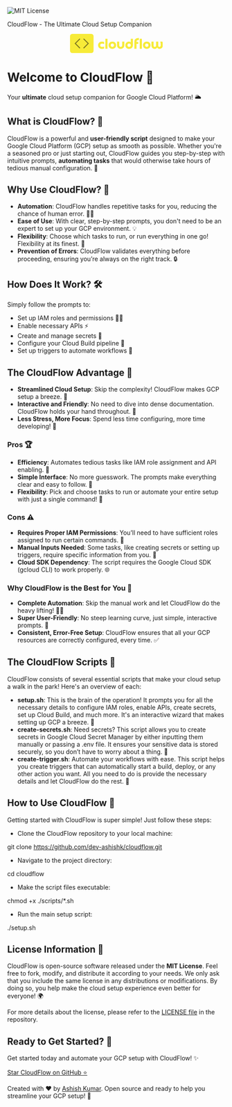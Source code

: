 ![MIT License](https://img.shields.io/badge/License-MIT-green.svg)

CloudFlow - The Ultimate Cloud Setup Companion
<div style="text-align: center;">
    <svg width="214.5" height="43.907" viewBox="0 0 410.3636363636364 84" class="looka-1j8o68f">
        <defs id="SvgjsDefs2475"></defs>
        <g id="SvgjsG2476" featurekey="symbolContainer" transform="matrix(1,0,0,1,0,0)" fill="rgb(247 235 56)">
            <rect xmlns="http://www.w3.org/2000/svg" width="104" height="84" rx="10" ry="10"></rect>
        </g>
        <g id="SvgjsG2477" featurekey="uHI19F-0"
            transform="matrix(1.3361966117871629,0,0,1.3361966117871629,18.647769076020356,9.027153566725014)"
            fill="#2583e7">
            <g xmlns="http://www.w3.org/2000/svg">
                <polygon fill="#817b22"
                    points="19.937,10.508 17.653,8.212 1.012,24.792 17.647,41.428 19.94,39.135 5.603,24.794  "></polygon>
                <polygon fill="#817b22"
                    points="29.714,10.508 44.046,24.794 29.711,39.135 32.004,41.428 48.637,24.792 32.001,8.212  "></polygon>
            </g>
        </g>
        <g id="SvgjsG2478" featurekey="8FbbNb-0"
            transform="matrix(3.1579580436689905,0,0,3.1579580436689905,122.67366039238942,2.52600377902386)"
            fill="#f7eb38">
            <path
                d="M8.86 16.7 l0 3 c-1.02 0.34 -2.08 0.44 -3.14 0.44 c-3.1 0 -5.3 -2.06 -5.3 -5.12 c0 -3.18 2.28 -5.12 5.3 -5.12 c1.06 0 2.12 0.1 3.14 0.44 l0 3 c-0.88 -0.46 -1.98 -0.58 -2.96 -0.58 c-0.66 0 -1.46 0.14 -1.92 0.66 c-0.42 0.42 -0.56 1.02 -0.56 1.58 c0 0.32 0.04 0.62 0.14 0.88 c0.08 0.28 0.22 0.52 0.42 0.72 c0.44 0.54 1.26 0.68 1.92 0.68 c0.88 0 2.18 -0.16 2.96 -0.58 z M10.58 6 l3 0 l0 14 l-3 0 l0 -14 z M20.4 17.32 c1.46 0 2.3 -0.86 2.3 -2.32 s-0.84 -2.32 -2.3 -2.32 s-2.3 0.86 -2.3 2.32 s0.84 2.32 2.3 2.32 z M20.4 20.1 c-3.08 0 -5.3 -2.04 -5.3 -5.1 c0 -3.16 2.3 -5.1 5.3 -5.1 c3.1 0 5.3 2.04 5.3 5.1 c0 3.14 -2.32 5.1 -5.3 5.1 z M34.16 10 l3 0 l0 5 c0 3.06 -2.12 5.1 -5.1 5.1 c-3.06 0 -5.1 -2.14 -5.1 -5.1 l0 -5 l3 0 l0 5 c0 1.34 0.68 2.32 2.1 2.32 c1.46 0 2.1 -0.96 2.1 -2.32 l0 -5 z M46.17999999999999 15 c0 -1.5 -0.74 -2.32 -2.26 -2.32 c-0.42 0 -0.78 0.06 -1.08 0.18 c-0.56 0.26 -0.94 0.64 -1.12 1.24 c-0.1 0.28 -0.14 0.58 -0.14 0.9 s0.04 0.62 0.14 0.9 c0.16 0.58 0.58 1 1.12 1.22 c0.3 0.14 0.66 0.2 1.08 0.2 c1.52 0 2.26 -0.82 2.26 -2.32 z M46.17999999999999 11 l0 -5 l3 0 l0 9 c0 3.18 -2.26 5.1 -5.28 5.1 c-3.08 0 -5.32 -2 -5.32 -5.06 c0 -2.82 2.08 -5.14 4.92 -5.14 c1.06 0 1.98 0.3 2.68 1.1 z M56.63999999999999 10.34 l0 2.78 l-2.46 0 l0 6.88 l-3 0 l0 -9.98 c0 -3.32 2.44 -5.12 5.52 -5.12 c0.1 0 0.24 0 0.38 0.02 s0.3 0.06 0.44 0.08 l0 2.9 c-0.1 -0.02 -0.22 -0.04 -0.36 -0.06 s-0.26 -0.04 -0.36 -0.04 c-0.5 0 -0.9 0.06 -1.24 0.16 c-0.56 0.2 -1.06 0.58 -1.24 1.18 c-0.1 0.26 -0.14 0.56 -0.14 0.86 l0 0.34 l2.46 0 z M58.71999999999999 6 l3 0 l0 14 l-3 0 l0 -14 z M68.53999999999999 17.32 c1.46 0 2.3 -0.86 2.3 -2.32 s-0.84 -2.32 -2.3 -2.32 s-2.3 0.86 -2.3 2.32 s0.84 2.32 2.3 2.32 z M68.53999999999999 20.1 c-3.08 0 -5.3 -2.04 -5.3 -5.1 c0 -3.16 2.3 -5.1 5.3 -5.1 c3.1 0 5.3 2.04 5.3 5.1 c0 3.14 -2.32 5.1 -5.3 5.1 z M87.39999999999999 10 l3 0 c0.66 1.54 0.7 3.34 0.7 5 c0 2.88 -1.8 5.1 -4.72 5.1 c-1.42 0 -2.56 -0.68 -3.28 -1.9 c-0.7 1.2 -1.88 1.9 -3.28 1.9 c-2.84 0 -4.72 -1.94 -4.72 -4.7 l0 -5.4 l3 0 l0 5.4 c0 1.12 0.54 1.92 1.72 1.92 c1.2 0 1.78 -0.78 1.78 -1.92 l0 -5.4 l3 0 l0 5.4 c0 1.14 0.58 1.92 1.78 1.92 c1.32 0 1.72 -1.2 1.72 -2.32 c0 -1.56 -0.08 -3.54 -0.7 -5 z">
            </path>
        </g>
    </svg>
</div>

Welcome to CloudFlow 🚀
=======================

Your **ultimate** cloud setup companion for Google Cloud Platform! 🌥️

What is CloudFlow? 🤔
---------------------

CloudFlow is a powerful and **user-friendly script** designed to make your Google Cloud Platform (GCP) setup as smooth as possible. Whether you're a seasoned pro or just starting out, CloudFlow guides you step-by-step with intuitive prompts, **automating tasks** that would otherwise take hours of tedious manual configuration. 🌟

Why Use CloudFlow? 🌈
---------------------

*   **Automation**: CloudFlow handles repetitive tasks for you, reducing the chance of human error. 🧑‍💻
*   **Ease of Use**: With clear, step-by-step prompts, you don't need to be an expert to set up your GCP environment. 💡
*   **Flexibility**: Choose which tasks to run, or run everything in one go! Flexibility at its finest. 🔄
*   **Prevention of Errors**: CloudFlow validates everything before proceeding, ensuring you’re always on the right track. 🔒

How Does It Work? 🛠️
---------------------

Simply follow the prompts to:

*   Set up IAM roles and permissions 👩‍💼
*   Enable necessary APIs ⚡
*   Create and manage secrets 🔑
*   Configure your Cloud Build pipeline 🔄
*   Set up triggers to automate workflows 🔔

The CloudFlow Advantage 🌟
--------------------------

*   **Streamlined Cloud Setup**: Skip the complexity! CloudFlow makes GCP setup a breeze. 💨
*   **Interactive and Friendly**: No need to dive into dense documentation. CloudFlow holds your hand throughout. 🤝
*   **Less Stress, More Focus**: Spend less time configuring, more time developing! 🎉

### Pros 🏆

*   **Efficiency**: Automates tedious tasks like IAM role assignment and API enabling. 🔧
*   **Simple Interface**: No more guesswork. The prompts make everything clear and easy to follow. 🧠
*   **Flexibility**: Pick and choose tasks to run or automate your entire setup with just a single command! 🧳

### Cons ⚠️

*   **Requires Proper IAM Permissions**: You’ll need to have sufficient roles assigned to run certain commands. 🔑
*   **Manual Inputs Needed**: Some tasks, like creating secrets or setting up triggers, require specific information from you. 💬
*   **Cloud SDK Dependency**: The script requires the Google Cloud SDK (gcloud CLI) to work properly. 🌐

### Why CloudFlow is the Best for You 💖

*   **Complete Automation**: Skip the manual work and let CloudFlow do the heavy lifting! 🏋️‍♂️
*   **Super User-Friendly**: No steep learning curve, just simple, interactive prompts. 📲
*   **Consistent, Error-Free Setup**: CloudFlow ensures that all your GCP resources are correctly configured, every time. ✅

The CloudFlow Scripts 📝
------------------------

CloudFlow consists of several essential scripts that make your cloud setup a walk in the park! Here's an overview of each:

*   **setup.sh**: This is the brain of the operation! It prompts you for all the necessary details to configure IAM roles, enable APIs, create secrets, set up Cloud Build, and much more. It's an interactive wizard that makes setting up GCP a breeze. 🎩
*   **create-secrets.sh**: Need secrets? This script allows you to create secrets in Google Cloud Secret Manager by either inputting them manually or passing a .env file. It ensures your sensitive data is stored securely, so you don’t have to worry about a thing. 🔑
*   **create-trigger.sh**: Automate your workflows with ease. This script helps you create triggers that can automatically start a build, deploy, or any other action you want. All you need to do is provide the necessary details and let CloudFlow do the rest. 🔄

How to Use CloudFlow 🚀
-----------------------

Getting started with CloudFlow is super simple! Just follow these steps:

*   Clone the CloudFlow repository to your local machine:

git clone https://github.com/dev-ashishk/cloudflow.git
        

*   Navigate to the project directory:

cd cloudflow
        

*   Make the script files executable:

chmod +x ./scripts/\*.sh
        

*   Run the main setup script:

./setup.sh

License Information 📜
----------------------

CloudFlow is open-source software released under the **MIT License**. Feel free to fork, modify, and distribute it according to your needs. We only ask that you include the same license in any distributions or modifications. By doing so, you help make the cloud setup experience even better for everyone! 🌍

For more details about the license, please refer to the [LICENSE file](LICENSE) in the repository.

Ready to Get Started? 🚀
------------------------

Get started today and automate your GCP setup with CloudFlow! ✨

[Star CloudFlow on GitHub ⭐](https://github.com/dev-ashishk/cloudflow)

Created with ❤️ by [Ashish Kumar](https://www.linkedin.com/in/ashishkumar17/). Open source and ready to help you streamline your GCP setup! 🌟
